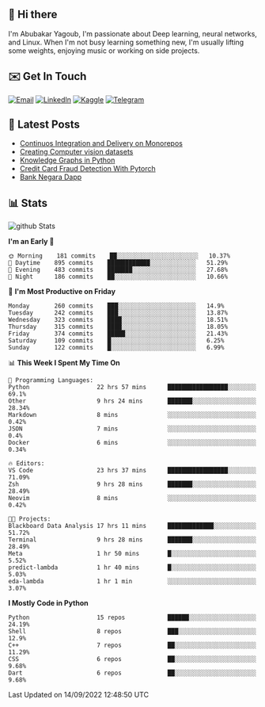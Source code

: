 ## 👋 Hi there

I'm Abubakar Yagoub, I'm passionate about Deep learning, neural networks, and
Linux. When I'm not busy learning something new, I'm usually lifting some
weights, enjoying music or working on side projects.

## ✉️ Get In Touch

[![Email](https://img.shields.io/badge/Email-f1f1f1?style=for-the-badge&logo=gmail&logoColor=0f111a)](mailto:git@blacksuan19.dev)
[![LinkedIn](https://img.shields.io/badge/LinkedIn-0077B5?style=for-the-badge&logo=linkedin&logoColor=white)](https://www.linkedin.com/in/blacksuan19/)
[![Kaggle](https://img.shields.io/badge/Kaggle-5acfff?style=for-the-badge&logo=kaggle&logoColor=white)](http://kaggle.com/abubakaryagob/)
[![Telegram](https://img.shields.io/badge/Telegram-2CA5E0?style=for-the-badge&logo=telegram&logoColor=white)](https://t.me/blacksuan19)

## 📩 Latest Posts

<!-- BLOG-POST-LIST:START -->
- [Continuos Integration and Delivery on Monorepos](http://blacksuan19.dev/blog/github-actions-monorepos/)
- [Creating Computer vision datasets](http://blacksuan19.dev/blog/creating-datasets/)
- [Knowledge Graphs in Python](http://blacksuan19.dev/projects/Knowledge_Graphs/)
- [Credit Card Fraud Detection With Pytorch](http://blacksuan19.dev/projects/credit-card-fraud-detection-with-pytorch/)
- [Bank Negara Dapp](http://blacksuan19.dev/projects/bank-negara/)
<!-- BLOG-POST-LIST:END -->

## 📊 Stats

![github Stats](https://github-readme-stats.vercel.app/api?username=blacksuan19&theme=github_dark&show_icons=true&count_private=true&custom_title=Github%20Stats&hide_border=true)

<!--START_SECTION:waka-->
**I'm an Early 🐤** 

```text
🌞 Morning    181 commits    ██░░░░░░░░░░░░░░░░░░░░░░░   10.37% 
🌆 Daytime    895 commits    ████████████░░░░░░░░░░░░░   51.29% 
🌃 Evening    483 commits    ███████░░░░░░░░░░░░░░░░░░   27.68% 
🌙 Night      186 commits    ██░░░░░░░░░░░░░░░░░░░░░░░   10.66%

```
📅 **I'm Most Productive on Friday** 

```text
Monday       260 commits    ███░░░░░░░░░░░░░░░░░░░░░░   14.9% 
Tuesday      242 commits    ███░░░░░░░░░░░░░░░░░░░░░░   13.87% 
Wednesday    323 commits    ████░░░░░░░░░░░░░░░░░░░░░   18.51% 
Thursday     315 commits    ████░░░░░░░░░░░░░░░░░░░░░   18.05% 
Friday       374 commits    █████░░░░░░░░░░░░░░░░░░░░   21.43% 
Saturday     109 commits    █░░░░░░░░░░░░░░░░░░░░░░░░   6.25% 
Sunday       122 commits    █░░░░░░░░░░░░░░░░░░░░░░░░   6.99%

```


📊 **This Week I Spent My Time On** 

```text
💬 Programming Languages: 
Python                   22 hrs 57 mins      █████████████████░░░░░░░░   69.1% 
Other                    9 hrs 24 mins       ███████░░░░░░░░░░░░░░░░░░   28.34% 
Markdown                 8 mins              ░░░░░░░░░░░░░░░░░░░░░░░░░   0.42% 
JSON                     7 mins              ░░░░░░░░░░░░░░░░░░░░░░░░░   0.4% 
Docker                   6 mins              ░░░░░░░░░░░░░░░░░░░░░░░░░   0.34%

🔥 Editors: 
VS Code                  23 hrs 37 mins      █████████████████░░░░░░░░   71.09% 
Zsh                      9 hrs 28 mins       ███████░░░░░░░░░░░░░░░░░░   28.49% 
Neovim                   8 mins              ░░░░░░░░░░░░░░░░░░░░░░░░░   0.42%

🐱‍💻 Projects: 
Blackboard Data Analysis 17 hrs 11 mins      █████████████░░░░░░░░░░░░   51.72% 
Terminal                 9 hrs 28 mins       ███████░░░░░░░░░░░░░░░░░░   28.49% 
Meta                     1 hr 50 mins        █░░░░░░░░░░░░░░░░░░░░░░░░   5.52% 
predict-lambda           1 hr 40 mins        █░░░░░░░░░░░░░░░░░░░░░░░░   5.03% 
eda-lambda               1 hr 1 min          ░░░░░░░░░░░░░░░░░░░░░░░░░   3.07%

```

**I Mostly Code in Python** 

```text
Python                   15 repos            ██████░░░░░░░░░░░░░░░░░░░   24.19% 
Shell                    8 repos             ███░░░░░░░░░░░░░░░░░░░░░░   12.9% 
C++                      7 repos             ██░░░░░░░░░░░░░░░░░░░░░░░   11.29% 
CSS                      6 repos             ██░░░░░░░░░░░░░░░░░░░░░░░   9.68% 
Dart                     6 repos             ██░░░░░░░░░░░░░░░░░░░░░░░   9.68%

```



 Last Updated on 14/09/2022 12:48:50 UTC
<!--END_SECTION:waka-->
